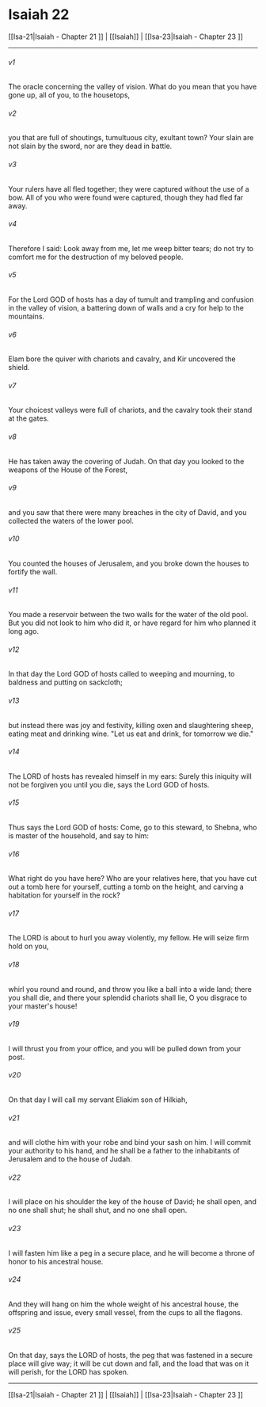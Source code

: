 # Isaiah 22

[[Isa-21|Isaiah - Chapter 21 ]] | [[Isaiah]] | [[Isa-23|Isaiah - Chapter 23 ]]
***

###### v1
The oracle concerning the valley of vision. What do you mean that you have gone up, all of you, to the housetops,
###### v2
you that are full of shoutings, tumultuous city, exultant town? Your slain are not slain by the sword, nor are they dead in battle.
###### v3
Your rulers have all fled together; they were captured without the use of a bow. All of you who were found were captured, though they had fled far away.
###### v4
Therefore I said: Look away from me, let me weep bitter tears; do not try to comfort me for the destruction of my beloved people.
###### v5
For the Lord GOD of hosts has a day of tumult and trampling and confusion in the valley of vision, a battering down of walls and a cry for help to the mountains.
###### v6
Elam bore the quiver with chariots and cavalry, and Kir uncovered the shield.
###### v7
Your choicest valleys were full of chariots, and the cavalry took their stand at the gates.
###### v8
He has taken away the covering of Judah. On that day you looked to the weapons of the House of the Forest,
###### v9
and you saw that there were many breaches in the city of David, and you collected the waters of the lower pool.
###### v10
You counted the houses of Jerusalem, and you broke down the houses to fortify the wall.
###### v11
You made a reservoir between the two walls for the water of the old pool. But you did not look to him who did it, or have regard for him who planned it long ago.
###### v12
In that day the Lord GOD of hosts called to weeping and mourning, to baldness and putting on sackcloth;
###### v13
but instead there was joy and festivity, killing oxen and slaughtering sheep, eating meat and drinking wine. "Let us eat and drink, for tomorrow we die."
###### v14
The LORD of hosts has revealed himself in my ears: Surely this iniquity will not be forgiven you until you die, says the Lord GOD of hosts.
###### v15
Thus says the Lord GOD of hosts: Come, go to this steward, to Shebna, who is master of the household, and say to him:
###### v16
What right do you have here? Who are your relatives here, that you have cut out a tomb here for yourself, cutting a tomb on the height, and carving a habitation for yourself in the rock?
###### v17
The LORD is about to hurl you away violently, my fellow. He will seize firm hold on you,
###### v18
whirl you round and round, and throw you like a ball into a wide land; there you shall die, and there your splendid chariots shall lie, O you disgrace to your master's house!
###### v19
I will thrust you from your office, and you will be pulled down from your post.
###### v20
On that day I will call my servant Eliakim son of Hilkiah,
###### v21
and will clothe him with your robe and bind your sash on him. I will commit your authority to his hand, and he shall be a father to the inhabitants of Jerusalem and to the house of Judah.
###### v22
I will place on his shoulder the key of the house of David; he shall open, and no one shall shut; he shall shut, and no one shall open.
###### v23
I will fasten him like a peg in a secure place, and he will become a throne of honor to his ancestral house.
###### v24
And they will hang on him the whole weight of his ancestral house, the offspring and issue, every small vessel, from the cups to all the flagons.
###### v25
On that day, says the LORD of hosts, the peg that was fastened in a secure place will give way; it will be cut down and fall, and the load that was on it will perish, for the LORD has spoken.

***

[[Isa-21|Isaiah - Chapter 21 ]] | [[Isaiah]] | [[Isa-23|Isaiah - Chapter 23 ]]
